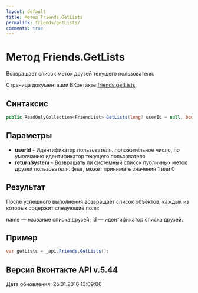 ```yaml
---
layout: default
title: Метод Friends.GetLists
permalink: friends/getLists/
comments: true
---
```

# Метод Friends.GetLists
Возвращает список меток друзей текущего пользователя.

Страница документации ВКонтакте [friends.getLists](https://vk.com/dev/friends.getLists).

## Синтаксис
``` csharp
public ReadOnlyCollection<FriendList> GetLists(long? userId = null, bool? returnSystem = null)
```

## Параметры
+ **userId** - Идентификатор пользователя. положительное число, по умолчанию идентификатор текущего пользователя
+ **returnSystem** - Возвращать ли системный список публичных меток друзей пользователя. флаг, может принимать значения 1 или 0

## Результат
После успешного выполнения возвращает список объектов, каждый из которых содержит следующие поля: 

name — название списка друзей; 
id — идентификатор списка друзей.

## Пример
``` csharp
var getLists = _api.Friends.GetLists();
```

## Версия Вконтакте API v.5.44
Дата обновления: 25.01.2016 13:09:06
